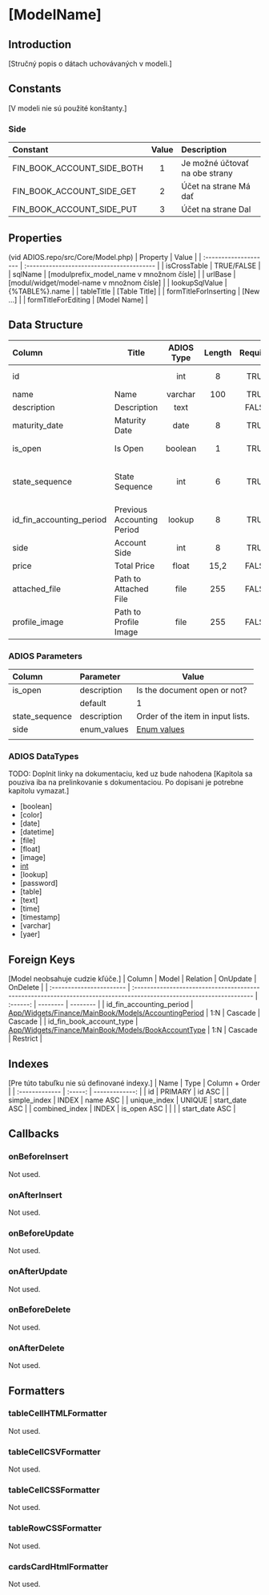 # [ModelName]

## Introduction
[Stručný popis o dátach uchovávaných v modeli.]

## Constants
[V modeli nie sú použité konštanty.]
### Side
| Constant                   | Value | Description                    |
| :------------------------- | :---: | :----------------------------- |
| FIN_BOOK_ACCOUNT_SIDE_BOTH |   1   | Je možné účtovať na obe strany |
| FIN_BOOK_ACCOUNT_SIDE_GET  |   2   | Účet na strane Má dať          |
| FIN_BOOK_ACCOUNT_SIDE_PUT  |   3   | Účet na strane Dal             |

## Properties
(vid ADIOS.repo/src/Core/Model.php)
| Property              | Value                                     |
| :-------------------- | :---------------------------------------- |
| isCrossTable          | TRUE/FALSE                                |
| sqlName               | [modulprefix_model_name v množnom čísle]  |
| urlBase               | [modul/widget/model-name v množnom čísle] |
| lookupSqlValue        | {%TABLE%}.name                            |
| tableTitle            | [Table Title]                             |
| formTitleForInserting | [New …]                                   |
| formTitleForEditing   | [Model Name]                              |

## Data Structure
| Column                   | Title                      | ADIOS Type | Length | Required | Notes                          |
| :----------------------- | -------------------------- | :--------: | :----: | :------: | :----------------------------- |
| id                       |                            |    int     |   8    |   TRUE   | ID záznamu                     |
| name                     | Name                       |  varchar   |  100   |   TRUE   | Krátky text                    |
| description              | Description                |    text    |        |  FALSE   | Dlhý text                      |
| maturity_date            | Maturity Date              |    date    |   8    |   TRUE   | Dátum splatnosti               |
| is_open                  | Is Open                    |  boolean   |   1    |   TRUE   | Logická hodnota                |
| state_sequence           | State Sequence             |    int     |   6    |   TRUE   | Poradové číslo v select boxoch |
| id_fin_accounting_period | Previous Accounting Period |   lookup   |   8    |   TRUE   | Previous Accounting Period     |
| side                     | Account Side               |    int     |   8    |   TRUE   | Účtovná strana                 |
| price                    | Total Price                |   float    |  15,2  |  FALSE   | Cena                           |
| attached_file            | Path to Attached File      |    file    |  255   |  FALSE   | Relatívna cesta k súboru       |
| profile_image            | Path to Profile Image      |    file    |  255   |  FALSE   | Relatívna cesta k obrázku      |

### ADIOS Parameters 
| Column         | Parameter   | Value                             |
| :------------- | :---------- | --------------------------------- |
| is_open        | description | Is the document open or not?      |
|                | default     | 1                                 |
| state_sequence | description | Order of the item in input lists. |
| side           | enum_values | [Enum values](#side)              |
|                |             |                                   |

### ADIOS DataTypes
TODO: Doplnit linky na dokumentaciu, ked uz bude nahodena
[Kapitola sa pouziva iba na prelinkovanie s dokumentaciou. Po dopisani je potrebne kapitolu vymazat.]
* [boolean]
* [color]
* [date]
* [datetime]
* [file]
* [float]
* [image]
* [int](https://github.com/wai-blue/adios-docs/tree/master/Documentation/6.Database)
* [lookup] 
* [password]
* [table]
* [text]
* [time]
* [timestamp] 
* [varchar]
* [yaer]

## Foreign Keys
[Model neobsahuje cudzie kľúče.]
| Column                   | Model                                                                                                                | Relation | OnUpdate | OnDelete |
| :----------------------- | :------------------------------------------------------------------------------------------------------------------- | :------: | -------- | -------- |
| id_fin_accounting_period | [App/Widgets/Finance/MainBook/Models/AccountingPeriod](../../../Finance%20[FIN]/MainBook/Models/AccountingPeriod.md) |   1:N    | Cascade  | Cascade  |
| id_fin_book_account_type | [App/Widgets/Finance/MainBook/Models/BookAccountType](../../../Finance%20[FIN]/MainBook/Models/BookAccountType.md)   |   1:N    | Cascade  | Restrict |

## Indexes
[Pre túto tabuľku nie sú definované indexy.]
| Name           |  Type   | Column + Order |
| :------------- | :-----: | -------------: |
| id             | PRIMARY |         id ASC |
| simple_index   |  INDEX  |       name ASC |
| unique_index   | UNIQUE  | start_date ASC |
| combined_index |  INDEX  |    is_open ASC |
|                |         | start_date ASC |

## Callbacks

### onBeforeInsert
Not used.

### onAfterInsert
Not used.

### onBeforeUpdate
Not used.

### onAfterUpdate
Not used.

### onBeforeDelete
Not used.

### onAfterDelete
Not used.

## Formatters

### tableCellHTMLFormatter
Not used.

### tableCellCSVFormatter
Not used.

### tableCellCSSFormatter
Not used.

### tableRowCSSFormatter
Not used.

### cardsCardHtmlFormatter
Not used.
